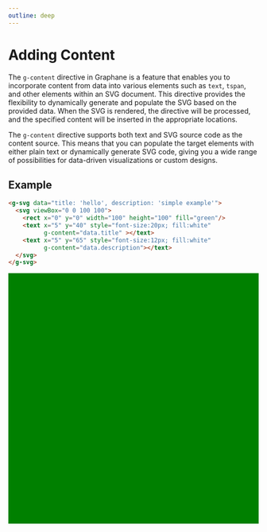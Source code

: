 ```yaml
---
outline: deep
---
```


# Adding Content

The `g-content` directive in Graphane is a feature that enables you to incorporate content from
data into various elements such as `text`, `tspan`, and other elements within an SVG document.
This directive provides the flexibility to dynamically generate and populate the SVG based on the
provided data. When the SVG is rendered, the directive will be processed, and the specified content
will be inserted in the appropriate locations.

The `g-content` directive supports both text and SVG source code as the content source. This means
that you can populate the target elements with either plain text or dynamically generate SVG code,
giving you a wide range of possibilities for data-driven visualizations or custom designs.

## Example

```html
<g-svg data="title: 'hello', description: 'simple example'">
  <svg viewBox="0 0 100 100">
    <rect x="0" y="0" width="100" height="100" fill="green"/>
    <text x="5" y="40" style="font-size:20px; fill:white"
          g-content="data.title" ></text>
    <text x="5" y="65" style="font-size:12px; fill:white"
          g-content="data.description"></text>
  </svg>
</g-svg>

```

<g-svg data="title: 'hello', description: 'simple example'">
  <svg viewBox="0 0 100 100">
    <rect x="0" y="0" width="100" height="100" fill="green"/>
    <text x="5" y="40" style="font-size:20px; fill:white"
          g-content="data.title" ></text>
    <text x="5" y="65" style="font-size:12px; fill:white"
          g-content="data.description"></text>
  </svg>
</g-svg>
